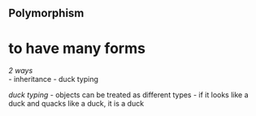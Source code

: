## Polymorphism
# to have many forms 

*2 ways*  
    - inheritance 
    - duck typing

*duck typing*
    - objects can be treated as different types
    - if it looks like a duck and quacks like a duck, it is a duck